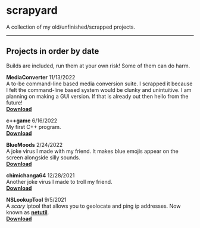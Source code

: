 # scrapyard
A collection of my old/unfinished/scrapped projects.

---

## **Projects in order by date**
Builds are included, run them at your own risk! Some of them can do harm.

**MediaConverter** 11/13/2022 \
A to-be command-line based media conversion suite. I scrapped it because I felt the command-line based system would be clunky and unintuitive. I am planning on making a GUI version. If that is already out then hello from the future! \
[**Download**](https://github.com/o7q/scrapyard/tree/main/MediaConverter/build/MediaConverter)

**c++game** 6/16/2022 \
My first C++ program. \
[**Download**](https://github.com/o7q/scrapyard/tree/main/c%2B%2Bgame/build/c%2B%2Bgame)

**BlueMoods** 2/24/2022 \
A joke virus I made with my friend. It makes blue emojis appear on the screen alongside silly sounds. \
[**Download**](https://github.com/o7q/scrapyard/tree/main/BlueMoods/build/BlueMoods)

**chimichanga64** 12/28/2021 \
Another joke virus I made to troll my friend. \
[**Download**](https://github.com/o7q/scrapyard/tree/main/chimichanga64/build/chimichanga64)

**NSLookupTool** 9/5/2021 \
A *scary* iptool that allows you to geolocate and ping ip addresses. Now known as [**netutil**](https://github.com/o7q/netutil). \
[**Download**](https://github.com/o7q/scrapyard/tree/main/NSLookupTool/build/NSLookupTool)